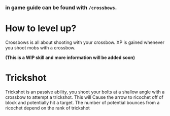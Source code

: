 ### in game guide can be found with `/crossbows`.

# How to level up?
Crossbows is all about shooting with your crossbow. XP is gained whenever you shoot mobs with a crossbow.

**(This is a WIP skill and more information will be added soon)**

# Trickshot
Trickshot is an passive ability, you shoot your bolts at a shallow angle with a crossbow to attempt a trickshot. This will Cause the arrow to ricochet off of block and potentially hit a target. The number of potential bounces from a ricochet depend on the rank of trickshot